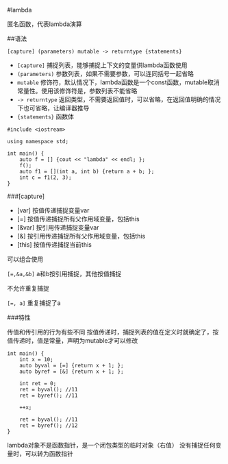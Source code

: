#lambda

匿名函数，代表lambda演算

##语法

`[capture] (parameters) mutable -> returntype {statements}`

+ `[capture]` 捕捉列表，能够捕捉上下文的变量供lambda函数使用
+ `(parameters)` 参数列表，如果不需要参数，可以连同括号一起省略
+ `mutable` 修饰符，默认情况下，lambda函数是一个const函数，mutable取消常量性。使用该修饰符是，参数列表不能省略
+ `-> returntype` 返回类型，不需要返回值时，可以省略，在返回值明确的情况下也可省略，让编译器推导
+ `{statements}` 函数体

```
#include <iostream>

using namespace std;

int main() {
    auto f = [] {cout << "lambda" << endl; };
    f();
    auto f1 = [](int a, int b) {return a + b; };
    int c = f1(2, 3);
}
```

###[capture]

+ [var] 按值传递捕捉变量var
+ [=] 按值传递捕捉所有父作用域变量，包括this
+ [&var] 按引用传递捕捉变量var
+ [&] 按引用传递捕捉所有父作用域变量，包括this
+ [this] 按值传递捕捉当前this

可以组合使用

`[=,&a,&b]` a和b按引用捕捉，其他按值捕捉

不允许重复捕捉

`[=, a]` 重复捕捉了a


###特性

传值和传引用的行为有些不同
按值传递时，捕捉列表的值在定义时就确定了，按值传递时，值是常量，声明为mutable才可以修改

```
int main() {
    int x = 10;
    auto byval = [=] {return x + 1; };
    auto byref = [&] {return x + 1; };

    int ret = 0;
    ret = byval(); //11
    ret = byref(); //11

    ++x;

    ret = byval(); //11
    ret = byref(); //12
}
```


lambda对象不是函数指针，是一个闭包类型的临时对象（右值）
没有捕捉任何变量时，可以转为函数指针